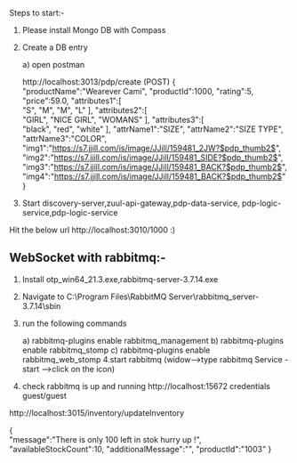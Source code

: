 Steps to start:-

1. Please install Mongo DB with Compass

2. Create a DB entry

   a) open postman 
   
   
   http://localhost:3013/pdp/create  (POST)
   {  
   "productName":"Wearever Cami",
   "productId":1000,
   "rating":5,
   "price":59.0,
   "attributes1":[  
      "S",
      "M",
      "M",
      "L"
    ],
   "attributes2":[  
      "GIRL",
      "NICE GIRL",
      "WOMANS"
   ],
   "attributes3":[  
      "black",
      "red",
      "white"
   ],
   "attrName1":"SIZE",
   "attrName2":"SIZE TYPE",
   "attrName3":"COLOR",
   "img1":"https://s7.jjill.com/is/image/JJill/159481_2JW?$pdp_thumb2$",
   "img2":"https://s7.jjill.com/is/image/JJill/159481_SIDE?$pdp_thumb2$",
   "img3":"https://s7.jjill.com/is/image/JJill/159481_BACK?$pdp_thumb2$",
   "img4":"https://s7.jjill.com/is/image/JJill/159481_BACK?$pdp_thumb2$"
  }
  
4. Start discovery-server,zuul-api-gateway,pdp-data-service, pdp-logic-service,pdp-logic-service

Hit the below url http://localhost:3010/1000 :)   

WebSocket with rabbitmq:-
--------------------------

1. Install otp_win64_21.3.exe,rabbitmq-server-3.7.14.exe
2. Navigate to C:\Program Files\RabbitMQ Server\rabbitmq_server-3.7.14\sbin
3. run the following commands
   
   a) rabbitmq-plugins enable rabbitmq_management
   b) rabbitmq-plugins enable rabbitmq_stomp
   c) rabbitmq-plugins enable rabbitmq_web_stomp
4.start rabbitmq (widow-->type rabbitmq Service - start -->click on the icon)   
5. check rabbitmq is up and running http://localhost:15672 credentials guest/guest


http://localhost:3015/inventory/updateInventory

{  
   "message":"There is only 100 left in stok hurry up !",
   "availableStockCount":10,
   "additionalMessage":"",
   "productId":"1003"
}
  